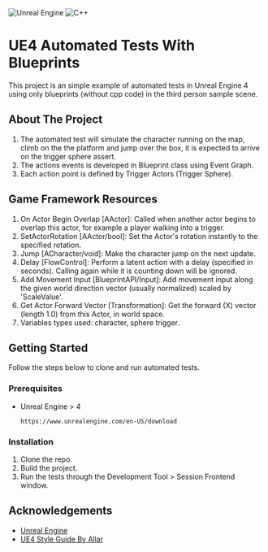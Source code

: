 <img alt="Unreal Engine" src="https://img.shields.io/badge/unrealengine-%23313131.svg?&style=for-the-badge&logo=unrealengine&logoColor=white"/>
<img alt="C++" src="https://img.shields.io/badge/c++-%2300599C.svg?&style=for-the-badge&logo=c%2B%2B&ogoColor=white"/>

# UE4 Automated Tests With Blueprints

This project is an simple example of automated tests in Unreal Engine 4 using only blueprints (without cpp code) in the third person sample scene.

## About The Project

1. The automated test will simulate the character running on the map, climb on the the platform and jump over the box, it is expected to arrive on the trigger sphere assert.
2. The actions events is developed in Blueprint class using Event Graph.
3. Each action point is defined by Trigger Actors (Trigger Sphere).

## Game Framework Resources

1. On Actor Begin Overlap [AActor]: Called when another actor begins to overlap this actor, for example a player walking into a trigger.
2. SetActorRotation [AActor/bool]: Set the Actor's rotation instantly to the specified rotation.
3. Jump [ACharacter/void]: Make the character jump on the next update.
4. Delay [FlowControl]: Perform a latent action with a delay (specified in seconds). Calling again while it is counting down will be ignored.
5. Add Movement Input [BlueprintAPI/Input]: Add movement input along the given world direction vector (usually normalized) scaled by 'ScaleValue'.
6. Get Actor Forward Vector [Transformation]: Get the forward (X) vector (length 1.0) from this Actor, in world space.
7. Variables types used: character, sphere trigger.

## Getting Started

Follow the steps below to clone and run automated tests.

### Prerequisites
* Unreal Engine > 4
  ```
  https://www.unrealengine.com/en-US/download
  ```

### Installation

1. Clone the repo.
3. Build the project.
4. Run the tests through the Development Tool > Session Frontend window.

## Acknowledgements
* [Unreal Engine](https://www.unrealengine.com/en-US/)
* [UE4 Style Guide By Allar](https://github.com/Allar/ue4-style-guide)